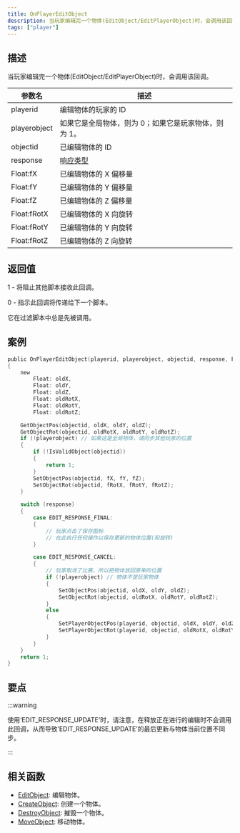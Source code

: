 ```yaml
---
title: OnPlayerEditObject
description: 当玩家编辑完一个物体(EditObject/EditPlayerObject)时，会调用该回调。
tags: ["player"]
---
```


<VersionWarnCN name='回调' version='SA-MP 0.3e' />

## 描述

当玩家编辑完一个物体(EditObject/EditPlayerObject)时，会调用该回调。

| 参数名       | 描述                                                 |
| ------------ | ---------------------------------------------------- |
| playerid     | 编辑物体的玩家的 ID                                  |
| playerobject | 如果它是全局物体，则为 0；如果它是玩家物体，则为 1。 |
| objectid     | 已编辑物体的 ID                                      |
| response     | [响应类型](../resources/objecteditionresponsetypes)  |
| Float:fX     | 已编辑物体的 X 偏移量                                |
| Float:fY     | 已编辑物体的 Y 偏移量                                |
| Float:fZ     | 已编辑物体的 Z 偏移量                                |
| Float:fRotX  | 已编辑物体的 X 向旋转                                |
| Float:fRotY  | 已编辑物体的 Y 向旋转                                |
| Float:fRotZ  | 已编辑物体的 Z 向旋转                                |

## 返回值

1 - 将阻止其他脚本接收此回调。

0 - 指示此回调将传递给下一个脚本。

它在过滤脚本中总是先被调用。

## 案例

```c
public OnPlayerEditObject(playerid, playerobject, objectid, response, Float:fX, Float:fY, Float:fZ, Float:fRotX, Float:fRotY, Float:fRotZ)
{
    new
        Float: oldX,
        Float: oldY,
        Float: oldZ,
        Float: oldRotX,
        Float: oldRotY,
        Float: oldRotZ;

    GetObjectPos(objectid, oldX, oldY, oldZ);
    GetObjectRot(objectid, oldRotX, oldRotY, oldRotZ);
    if (!playerobject) // 如果这是全局物体，请同步其他玩家的位置
    {
        if (!IsValidObject(objectid))
        {
            return 1;
        }
        SetObjectPos(objectid, fX, fY, fZ);
        SetObjectRot(objectid, fRotX, fRotY, fRotZ);
    }

    switch (response)
    {
        case EDIT_RESPONSE_FINAL:
        {
            // 玩家点击了保存图标
            // 在此执行任何操作以保存更新的物体位置(和旋转)
        }

        case EDIT_RESPONSE_CANCEL:
        {
            // 玩家取消了比赛，所以把物体放回原来的位置
            if (!playerobject) // 物体不是玩家物体
            {
                SetObjectPos(objectid, oldX, oldY, oldZ);
                SetObjectRot(objectid, oldRotX, oldRotY, oldRotZ);
            }
            else
            {
                SetPlayerObjectPos(playerid, objectid, oldX, oldY, oldZ);
                SetPlayerObjectRot(playerid, objectid, oldRotX, oldRotY, oldRotZ);
            }
        }
    }
    return 1;
}
```

## 要点

:::warning

使用‘EDIT_RESPONSE_UPDATE’时，请注意，在释放正在进行的编辑时不会调用此回调，从而导致‘EDIT_RESPONSE_UPDATE’的最后更新与物体当前位置不同步。

:::

## 相关函数

- [EditObject](../functions/EditObject): 编辑物体。
- [CreateObject](../functions/CreateObject): 创建一个物体。
- [DestroyObject](../functions/DestroyObject): 摧毁一个物体。
- [MoveObject](../functions/MoveObject): 移动物体。
